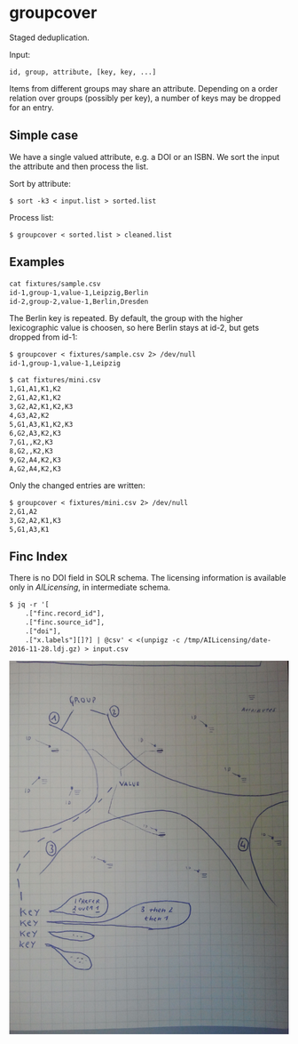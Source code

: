 groupcover
==========

Staged deduplication.

Input:

```
id, group, attribute, [key, key, ...]
```

Items from different groups may share an attribute. Depending on a order
relation over groups (possibly per key), a number of keys may be dropped for
an entry.

Simple case
-----------

We have a single valued attribute, e.g. a DOI or an ISBN. We sort the input
the attribute and then process the list.

Sort by attribute:

```shell
$ sort -k3 < input.list > sorted.list
```

Process list:

```shell
$ groupcover < sorted.list > cleaned.list
```

Examples
--------

```shell
cat fixtures/sample.csv
id-1,group-1,value-1,Leipzig,Berlin
id-2,group-2,value-1,Berlin,Dresden
```

The Berlin key is repeated. By default, the group with the higher lexicographic value is choosen, so here Berlin
stays at id-2, but gets dropped from id-1:

```shell
$ groupcover < fixtures/sample.csv 2> /dev/null
id-1,group-1,value-1,Leipzig
```

```shell
$ cat fixtures/mini.csv
1,G1,A1,K1,K2
2,G1,A2,K1,K2
3,G2,A2,K1,K2,K3
4,G3,A2,K2
5,G1,A3,K1,K2,K3
6,G2,A3,K2,K3
7,G1,,K2,K3
8,G2,,K2,K3
9,G2,A4,K2,K3
A,G2,A4,K2,K3
```

Only the changed entries are written:

```shell
$ groupcover < fixtures/mini.csv 2> /dev/null
2,G1,A2
3,G2,A2,K1,K3
5,G1,A3,K1
```

Finc Index
----------

There is no DOI field in SOLR schema. The licensing information is available
only in *AILicensing*, in intermediate schema.

```shell
$ jq -r '[
    .["finc.record_id"],
    .["finc.source_id"],
    .["doi"],
    .["x.labels"][]?] | @csv' < <(unpigz -c /tmp/AILicensing/date-2016-11-28.ldj.gz) > input.csv
```

![](sketch.jpg)
